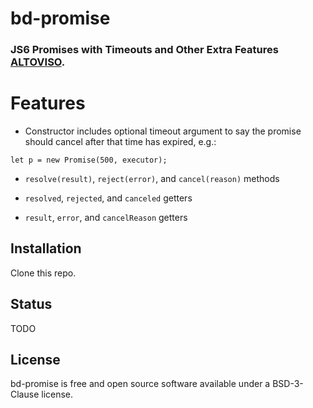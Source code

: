 # bd-promise
### JS6 Promises with Timeouts and Other Extra Features [ALTOVISO](http://www.altoviso.com/).


# Features

* Constructor includes optional timeout argument to say the promise should cancel after that time has expired, e.g.:

 ```let p = new Promise(500, executor);```

* ```resolve(result)```, ```reject(error)```, and ```cancel(reason)``` methods

* ```resolved```, ```rejected```, and ```canceled``` getters

* ```result```, ```error```, and ```cancelReason``` getters


## Installation

Clone this repo.

## Status

TODO

## License

bd-promise is free and open source software available under a BSD-3-Clause license.

